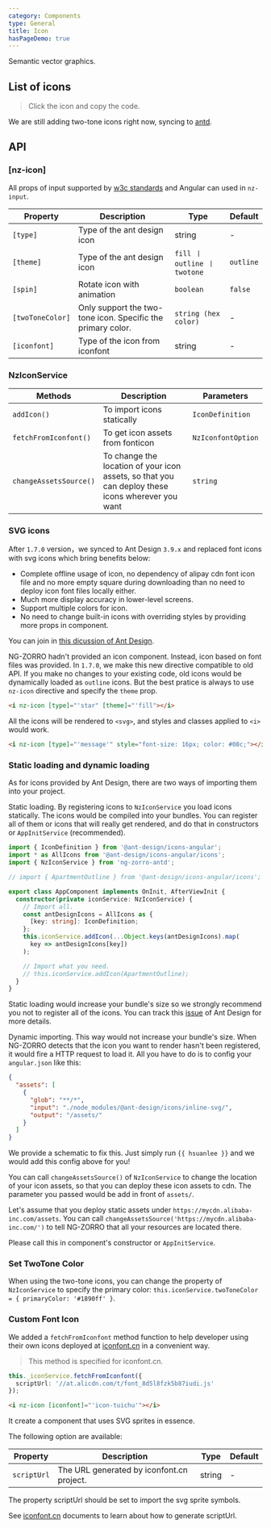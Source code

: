 ```yaml
---
category: Components
type: General
title: Icon
hasPageDemo: true
---
```


Semantic vector graphics.

## List of icons

> Click the icon and copy the code.

We are still adding two-tone icons right now, syncing to [antd](https://ant.design/components/icon-cn/#components-icon-demo-iconfont).

## API

### [nz-icon]

All props of input supported by [w3c standards](https://www.w3schools.com/tags/tag_input.asp) and Angular can used in `nz-input`.

| Property | Description | Type | Default |
| -------- | ----------- | ---- | ------- |
| `[type]` | Type of the ant design icon | string | - |
| `[theme]` | Type of the ant design icon | `fill 丨 outline 丨 twotone` | `outline` |
| `[spin]` | Rotate icon with animation | `boolean` | `false` |
| `[twoToneColor]` |Only support the two-tone icon. Specific the primary color. | `string (hex color)` | - |
| `[iconfont]` | Type of the icon from iconfont | string | - |

### NzIconService

| Methods | Description | Parameters |
| -------- | ----------- | ---- |
| `addIcon()` | To import icons statically | `IconDefinition` |
| `fetchFromIconfont()` | To get icon assets from fonticon | `NzIconfontOption` |
| `changeAssetsSource()` |  To change the location of your icon assets, so that you can deploy these icons wherever you want | `string` |

### SVG icons

After `1.7.0` version，we synced to Ant Design `3.9.x` and replaced font icons with svg icons which bring benefits below:

- Complete offline usage of icon, no dependency of alipay cdn font icon file and no more empty square during downloading than no need to deploy icon font files locally either.
- Much more display accuracy in lower-level screens.
- Support multiple colors for icon.
- No need to change built-in icons with overriding styles by providing more props in component.

You can join in [this dicussion of Ant Design](https://github.com/ant-design/ant-design/issues/10353).

NG-ZORRO hadn't provided an icon component. Instead, icon based on font files was provided. In `1.7.0`, we make this new directive compatible to old API. If you make no changes to your existing code, old icons would be dynamically loaded as `outline` icons. But the best pratice is always to use `nz-icon` directive and specify the `theme` prop.

```html
<i nz-icon [type]="'star" [theme]="'fill"></i>
```

All the icons will be rendered to `<svg>`, and styles and classes applied to `<i>` would work.

```html
<i nz-icon [type]="'message'" style="font-size: 16px; color: #08c;"></i>
```

### Static loading and dynamic loading

As for icons provided by Ant Design, there are two ways of importing them into your project.

Static loading. By registering icons to `NzIconService` you load icons statically. The icons would be compiled into your bundles. You can register all of them or icons that will really get rendered, and do that in constructors or `AppInitService` (recommended).

```ts
import { IconDefinition } from '@ant-design/icons-angular';
import * as AllIcons from '@ant-design/icons-angular/icons';
import { NzIconService } from 'ng-zorro-antd';

// import { ApartmentOutline } from '@ant-design/icons-angular/icons';

export class AppComponent implements OnInit, AfterViewInit {
  constructor(private iconService: NzIconService) {
    // Import all.
    const antDesignIcons = AllIcons as {
      [key: string]: IconDefinition;
    };
    this.iconService.addIcon(...Object.keys(antDesignIcons).map(
      key => antDesignIcons[key])
    );

    // Import what you need.
    // this.iconService.addIcon(ApartmentOutline);
  }
}
```

Static loading would increase your bundle's size so we strongly recommend you not to register all of the icons. You can track this [issue](https://github.com/ant-design/ant-design/issues/12011) of Ant Design for more details.

Dynamic importing. This way would not increase your bundle's size. When NG-ZORRO detects that the icon you want to render hasn't been registered, it would fire a HTTP request to load it. All you have to do is to config your `angular.json` like this:

```json
{
  "assets": [
    {
      "glob": "**/*",
      "input": "./node_modules/@ant-design/icons/inline-svg/",
      "output": "/assets/"
    }
  ]
}
```

We provide a schematic to fix this. Just simply run `{{ hsuanlee }}` and we would add this config above for you!

You can call `changeAssetsSource()` of `NzIconService` to change the location of your icon assets, so that you can deploy these icon assets to cdn. The parameter you passed would be add in front of `assets/`.

Let's assume that you deploy static assets under `https://mycdn.alibaba-inc.com/assets`. You can call `changeAssetsSource('https://mycdn.alibaba-inc.com/')` to tell NG-ZORRO that all your resources are located there.

Please call this in component's constructor or `AppInitService`.

### Set TwoTone Color

When using the two-tone icons, you can change the property of `NzIconService` to specify the primary color: `this.iconService.twoToneColor = { primaryColor: '#1890ff' }`.

### Custom Font Icon

We added a `fetchFromIconfont` method function to help developer using their own icons deployed at [iconfont.cn](http://iconfont.cn/) in a convenient way.

> This method is specified for iconfont.cn.

```ts
this._iconService.fetchFromIconfont({
  scriptUrl: '//at.alicdn.com/t/font_8d5l8fzk5b87iudi.js'
});
```

```html
<i nz-icon [iconfont]="'icon-tuichu'"></i>
```

It create a component that uses SVG sprites in essence.

The following option are available:

| Property | Description | Type | Default |
| -------- | ----------- | ---- | ------- |
| `scriptUrl` | The URL generated by iconfont.cn project. | string | - |

The property scriptUrl should be set to import the svg sprite symbols.

See [iconfont.cn](http://iconfont.cn/help/detail?spm=a313x.7781069.1998910419.15&helptype=code) documents to learn about how to generate scriptUrl.
